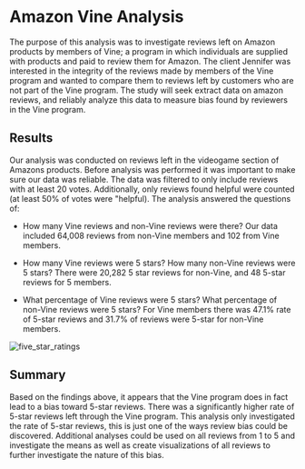 # Amazon Vine Analysis

The purpose of this analysis was to investigate reviews left on Amazon products by members of Vine; a program in which individuals are supplied with products and paid to review them for Amazon.
The client Jennifer was interested in the integrity of the reviews made by members of the Vine program and wanted to compare them to reviews left by customers who are not part of the Vine program.
The study will seek extract data on amazon reviews, and reliably analyze this data to measure bias found by reviewers in the Vine program.

## Results
Our analysis was conducted on reviews left in the videogame section of Amazons products.
Before analysis was performed it was important to make sure our data was reliable. 
The data was filtered to only include reviews with at least 20 votes.
Additionally, only reviews found helpful were counted (at least 50% of votes were "helpful).
The analysis answered the questions of:

* How many Vine reviews and non-Vine reviews were there? 
Our data included 64,008 reviews from non-Vine members and 102 from Vine members.

* How many Vine reviews were 5 stars? How many non-Vine reviews were 5 stars?
There were 20,282 5 star reviews for non-Vine, and 48 5-star reviews for 5 members.

* What percentage of Vine reviews were 5 stars? What percentage of non-Vine reviews were 5 stars?
For Vine members there was 47.1% rate of 5-star reviews and 31.7% of reviews were 5-star for non-Vine members.


![five_star_ratings](https://user-images.githubusercontent.com/96553988/165005455-da746c62-ece1-448c-bbcd-383f6e175f64.png)


## Summary
Based on the findings above, it appears that the Vine program does in fact lead to a bias toward 5-star reviews. 
There was a significantly higher rate of 5-star reviews left through the Vine program.
This analysis only investigated the rate of 5-star reviews, this is just one of the ways review bias could be discovered.
Additional analyses could be used on all reviews from 1 to 5 and investigate the means as well as create visualizations of all reviews to further investigate the nature of this bias.
